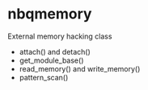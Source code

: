 # nbqmemory
External memory hacking class

- attach() and detach()
- get_module_base()
- read_memory() and write_memory()
- pattern_scan()
